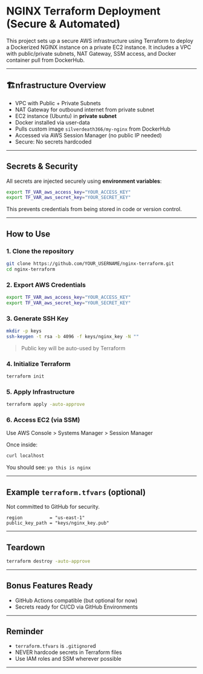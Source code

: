 # NGINX Terraform Deployment (Secure & Automated)

This project sets up a secure AWS infrastructure using Terraform to deploy a Dockerized NGINX instance on a private EC2 instance. It includes a VPC with public/private subnets, NAT Gateway, SSM access, and Docker container pull from DockerHub.

---

## 🏗️nfrastructure Overview

-  VPC with Public + Private Subnets
-  NAT Gateway for outbound internet from private subnet
-  EC2 instance (Ubuntu) in **private subnet**
-  Docker installed via user-data
-  Pulls custom image `silverdeath366/my-nginx` from DockerHub
-  Accessed via AWS Session Manager (no public IP needed)
-  Secure: No secrets hardcoded

---

##  Secrets & Security

All secrets are injected securely using **environment variables**:

```bash
export TF_VAR_aws_access_key="YOUR_ACCESS_KEY"
export TF_VAR_aws_secret_key="YOUR_SECRET_KEY"
```

This prevents credentials from being stored in code or version control.

---

##  How to Use

### 1. Clone the repository
```bash
git clone https://github.com/YOUR_USERNAME/nginx-terraform.git
cd nginx-terraform
```

### 2. Export AWS Credentials
```bash
export TF_VAR_aws_access_key="YOUR_ACCESS_KEY"
export TF_VAR_aws_secret_key="YOUR_SECRET_KEY"
```

### 3. Generate SSH Key
```bash
mkdir -p keys
ssh-keygen -t rsa -b 4096 -f keys/nginx_key -N ""
```

> Public key will be auto-used by Terraform

### 4. Initialize Terraform
```bash
terraform init
```

### 5. Apply Infrastructure
```bash
terraform apply -auto-approve
```

### 6. Access EC2 (via SSM)
Use AWS Console > Systems Manager > Session Manager

Once inside:
```bash
curl localhost
```
You should see: `yo this is nginx`

---

##  Example `terraform.tfvars` (optional)

Not committed to GitHub for security.

```hcl
region          = "us-east-1"
public_key_path = "keys/nginx_key.pub"
```

---

##  Teardown

```bash
terraform destroy -auto-approve
```

---

##  Bonus Features Ready

- GitHub Actions compatible (but optional for now)
- Secrets ready for CI/CD via GitHub Environments

---

##  Reminder

- `terraform.tfvars` is `.gitignore`d
- NEVER hardcode secrets in Terraform files
- Use IAM roles and SSM wherever possible

---


